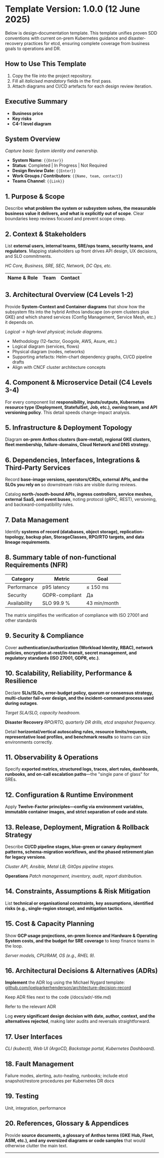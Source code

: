 # **Template Version**: 1.0.0 (12 June 2025)

Below is design-documentation template. This template unifies proven SDD conventions with current on-prem Kubernetes guidance and disaster-recovery practices for etcd, ensuring complete coverage from business goals to operations and DR.

## How to Use This Template

1. Copy the file into the project repository.
2. Fill all *italicised mandatory* fields in the first pass.
3. Attach diagrams and CI/CD artefacts for each design review iteration.

## Executive Summary

* **Business price**
* **Key risks**
* **C4-1 level diagram**

## System Overview

*Capture basic System identity and ownership.*

* **System Name**: `{{Enter}}`
* **Status**: Completed | In Progress | Not Required
* **Design Review Date**: `{{Enter}}`
* **Work Groups / Contributors**: `{{Name, team, contact}}`
* **Teams Channel**: `{{Link}}`

## 1. Purpose & Scope

Describe **what problem the system or subsystem solves, the measurable business value it delivers, and what is explicitly out of scope**. Clear boundaries keep reviews focused and prevent scope creep.

## 2. Context & Stakeholders

List **external users, internal teams, SRE/ops teams, security teams, and regulators**. Mapping stakeholders up front drives API design, UX decisions, and SLO commitments.

*HC Core, Business, SRE, SEC, Network, DC Ops, etc.*

| Name & Role | Team | Contact |
| ----------- | ---- | ------- |

## 3. Architectural Overview (C4 Levels 1-2)

Provide **System-Context and Container diagrams** that show how the subsystem fits into the hybrid Anthos landscape (on-prem clusters plus GKE) and which shared services (Config Management, Service Mesh, etc.) it depends on.

*Logical -> high-level physical; include diagrams.*

* Methodology (12-factor, Googole, AWS, Asure, etc.)
* Logical diagram (services, flows)
* Physical diagram (nodes, networks)
* Supporting artefacts: Helm-chart dependency graphs, CI/CD pipeline drafts
* Align with CNCF cluster architecture concepts

## 4. Component & Microservice Detail (C4 Levels 3-4)

For every component list **responsibility, inputs/outputs, Kubernetes resource type (Deployment, StatefulSet, Job, etc.), owning team, and API versioning policy**. This detail speeds change-impact analysis.

## 5. Infrastructure & Deployment Topology

Diagram **on-prem Anthos clusters (bare-metal), regional GKE clusters, fleet membership, failure-domains, Cloud Network and DNS strategy**.

## 6. Dependencies, Interfaces, Integrations & Third-Party Services

Record **base-image versions, operators/CRDs, external APIs, and the SLOs you rely on** so downstream risks are visible during reviews.

Catalog **north-/south-bound APIs, ingress controllers, service meshes, external SaaS, and event buses**, noting protocol (gRPC, REST), versioning, and backward-compatibility rules.

## 7. Data Management

Identify **systems of record (databases, object storage), replication-topology, backup plan, StorageClasses, RPO/RTO targets, and data lineage requirements**.

## 8. Summary table of non-functional Requirements (NFR)

| Category           | Metric         | Goal         |
| ------------------ | -------------- | ------------ |
| Performance        | p95 latency    | ≤ 150 ms     |
| Security           | GDPR-compliant | Да           |
| Availability       | SLO 99.9 %     | 43 min/month |

The matrix simplifies the verification of compliance with ISO 27001 and other standards

## 9. Security & Compliance

Cover **authentication/authorization (Workload Identity, RBAC), network policies, encryption at-rest/in-transit, secret management, and regulatory standards (ISO 27001, GDPR, etc.)**.

## 10. Scalability, Reliability, Performance & Resilience

Declare **SLIs/SLOs, error-budget policy, quorum or consensus strategy, multi-cluster fail-over design, and the incident-command process used during outages**.

*Target SLA/SLO, capacity headroom.*

**Disaster Recovery** *RPO/RTO, quarterly DR drills, etcd snapshot frequency.*

Detail **horizontal/vertical autoscaling rules, resource limits/requests, representative load profiles, and benchmark results** so teams can size environments correctly.

## 11. Observability & Operations

Specify **exported metrics, structured logs, traces, alert rules, dashboards, runbooks, and on-call escalation paths**—the "single pane of glass" for SREs.

## 12. Configuration & Runtime Environment

Apply **Twelve-Factor principles—config via environment variables, immutable container images, and strict separation of code and state**.

## 13. Release, Deployment, Migration & Rollback Strategy

Describe **CI/CD pipeline stages, blue-green or canary deployment patterns, schema-migration workflows, and the phased retirement plan for legacy versions**.

*Cluster API, Ansible, Metal LB; GitOps pipeline stages.*

**Operations** *Patch management, inventory, audit, report distribution.*

## 14. Constraints, Assumptions & Risk Mitigation

List **technical or organisational constraints, key assumptions, identified risks (e.g., single-region storage), and mitigation tactics**.

## 15. Cost & Capacity Planning

Show **GCP usage projections, on-prem licence and Hardware & Operating System costs, and the budget for SRE coverage** to keep finance teams in the loop.

*Server models, CPU/RAM, OS (e.g., RHEL 9).*

## 16. Architectural Decisions & Alternatives (ADRs)

**Implement** the ADR log using the Michael Nygard template: [github.com/joelparkerhenderson/architecture-decision-record](https://github.com/joelparkerhenderson/architecture-decision-record)

Keep ADR files next to the code (/docs/adr/<ID>-title.md)

Refer to the relevant ADR

Log **every significant design decision with date, author, context, and the alternatives rejected**, making later audits and reversals straightforward.

## 17. User Interfaces

*CLI (kubectl), Web UI (ArgoCD, Backstage portal, Kubernetes Dashboard).*

## 18. Fault Management

Failure modes, alerting, auto-healing, runbooks; include etcd snapshot/restore procedures per Kubernetes DR docs

## 19. Testing

Unit, integration, performance

## 20. References, Glossary & Appendices

Provide **source documents, a glossary of Anthos terms (GKE Hub, Fleet, ASM, etc.), and any oversized diagrams or code samples** that would otherwise clutter the main text.

---
